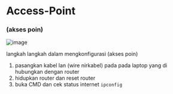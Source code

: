 # Access-Point
### (akses poin)
![image](https://github.com/firmansultoni/Access-Point/assets/113542409/d50543e3-a0d8-407c-ba1c-1cf0fe645224)

langkah langkah dalam mengkonfigurasi (akses poin)
1. pasangkan kabel lan (wire nirkabel) pada pada laptop yang di hubungkan dengan router
2. hidupkan router dan reset router
3. buka CMD dan cek status internet `ipconfig`
